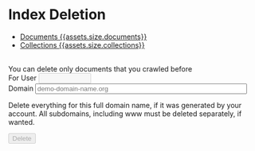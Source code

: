 # Index Deletion

<ul class="nav nav-pills" role="tablist">
  <li role="presentation" class="active"><a href="#">Documents <span class="badge">{{assets.size.documents}}</span></a></li>
  <li role="presentation" class="active"><a href="#">Collections <span class="badge">{{assets.size.collections}}</span></a></li>
</ul>

<br>
You can delete only documents that you crawled before

<form action=".">

<div class="form-group" id="forUserDiv">
    <label for="forUser">For User</label>
    <input class="form-control" name="forUser" id="forUser" type="text" size="10" maxlength="10" value="" disabled/>
</div>

<div class="form-group">
    <label for="domain">Domain</label>
    <input class="form-control" name="domain" id="domain" type="text" size="50" maxlength="256" value="" placeholder="demo-domain-name.org"/>
    <p class="help-block">Delete everything for this full domain name, if it was generated by your account. All subdomains, including www must be deleted separately, if wanted.</p>
</div>

<button type="submit" name="Delete" value="Delete" id="Delete" class="btn btn-danger" disabled/>Delete</button>
</form>


<script>
document.getElementById("forUser").value = "{{context.forUser}}";
document.getElementById("forUser").disabled = {{context.forUser_disabled}};
if ({{context.forUser_disabled}}) document.getElementById("forUserDiv").remove();
document.getElementById("Delete").disabled = {{context.delete_disabled}};
</script>